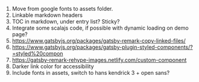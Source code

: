 1. Move from google fonts to assets folder.
2. Linkable markdown headers
3. TOC in markdown, under entry list? Sticky?
4. Integrate some scalajs code, if possible with dynamic loading on demo page?
5. https://www.gatsbyjs.org/packages/gatsby-remark-copy-linked-files/
6. https://www.gatsbyjs.org/packages/gatsby-plugin-styled-components/?=styled%20compon
7. https://gatsby-remark-rehype-images.netlify.com/custom-component
8. Darker link color for accessibility
9. Include fonts in assets, switch to hans kendrick 3 + open sans?